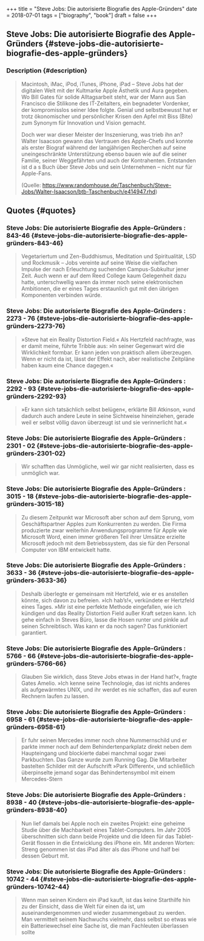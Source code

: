 +++
title = "Steve Jobs: Die autorisierte Biografie des Apple-Gründers"
date = 2018-07-01
tags = ["biography", "book"]
draft = false
+++

## Steve Jobs: Die autorisierte Biografie des Apple-Gründers {#steve-jobs-die-autorisierte-biografie-des-apple-gründers}


### Description {#description}

> Macintosh, iMac, iPod, iTunes, iPhone, iPad – Steve Jobs hat der digitalen Welt mit der Kultmarke Apple Ästhetik und Aura gegeben. Wo Bill Gates für solide Alltagsarbeit steht, war der Mann aus San Francisco die Stilikone des IT-Zeitalters, ein begnadeter Vordenker, der kompromisslos seiner Idee folgte. Genial und selbstbewusst hat er trotz ökonomischer und persönlicher Krisen den Apfel mit Biss (Bite) zum Synonym für Innovation und Vision gemacht.
>
> Doch wer war dieser Meister der Inszenierung, was trieb ihn an? Walter Isaacson gewann das Vertrauen des Apple-Chefs und konnte als erster Biograf während der langjährigen Recherchen auf seine uneingeschränkte Unterstützung ebenso bauen wie auf die seiner Familie, seiner Weggefährten und auch der Kontrahenten. Entstanden ist d a s Buch über Steve Jobs und sein Unternehmen – nicht nur für Apple-Fans.
>
> (Quelle: <https://www.randomhouse.de/Taschenbuch/Steve-Jobs/Walter-Isaacson/btb-Taschenbuch/e414947.rhd>)


## Quotes {#quotes}


### Steve Jobs: Die autorisierte Biografie des Apple-Gründers : 843-46 {#steve-jobs-die-autorisierte-biografie-des-apple-gründers-843-46}

> Vegetariertum und Zen-Buddhismus, Meditation und Spiritualität, LSD und Rockmusik – Jobs vereinte auf seine Weise die vielfachen Impulse der nach Erleuchtung suchenden Campus-Subkultur jener Zeit. Auch wenn er auf dem Reed College kaum Gelegenheit dazu hatte, unterschwellig waren da immer noch seine elektronischen Ambitionen, die er eines Tages erstaunlich gut mit den übrigen Komponenten verbinden würde.


### Steve Jobs: Die autorisierte Biografie des Apple-Gründers : 2273 - 76 {#steve-jobs-die-autorisierte-biografie-des-apple-gründers-2273-76}

> »Steve hat ein Reality Distortion Field.« Als Hertzfeld nachfragte, was er damit meine, führte Tribble aus: »In seiner Gegenwart wird die Wirklichkeit formbar. Er kann jeden von praktisch allem überzeugen. Wenn er nicht da ist, lässt der Effekt nach, aber realistische Zeitpläne haben kaum eine Chance dagegen.«


### Steve Jobs: Die autorisierte Biografie des Apple-Gründers : 2292 - 93 {#steve-jobs-die-autorisierte-biografie-des-apple-gründers-2292-93}

> »Er kann sich tatsächlich selbst belügen«, erklärte Bill Atkinson, »und dadurch auch andere Leute in seine Sichtweise hineinziehen, gerade weil er selbst völlig davon überzeugt ist und sie verinnerlicht hat.«


### Steve Jobs: Die autorisierte Biografie des Apple-Gründers : 2301 - 02 {#steve-jobs-die-autorisierte-biografie-des-apple-gründers-2301-02}

> Wir schafften das Unmögliche, weil wir gar nicht realisierten, dass es unmöglich war.


### Steve Jobs: Die autorisierte Biografie des Apple-Gründers : 3015 - 18 {#steve-jobs-die-autorisierte-biografie-des-apple-gründers-3015-18}

> Zu diesem Zeitpunkt war Microsoft aber schon auf dem Sprung, vom Geschäftspartner Apples zum Konkurrenten zu werden. Die Firma produzierte zwar weiterhin Anwendungsprogramme für Apple wie Microsoft Word, einen immer größeren Teil ihrer Umsätze erzielte Microsoft jedoch mit dem Betriebssystem, das sie für den Personal Computer von IBM entwickelt hatte.


### Steve Jobs: Die autorisierte Biografie des Apple-Gründers : 3633 - 36 {#steve-jobs-die-autorisierte-biografie-des-apple-gründers-3633-36}

> Deshalb überlegte er gemeinsam mit Hertzfeld, wie er es anstellen könnte, sich davon zu befreien. »Ich hab’s!«, verkündete er Hertzfeld eines Tages. »Mir ist eine perfekte Methode eingefallen, wie ich kündigen und das Reality Distortion Field außer Kraft setzen kann. Ich gehe einfach in Steves Büro, lasse die Hosen runter und pinkle auf seinen Schreibtisch. Was kann er da noch sagen? Das funktioniert garantiert.


### Steve Jobs: Die autorisierte Biografie des Apple-Gründers : 5766 - 66 {#steve-jobs-die-autorisierte-biografie-des-apple-gründers-5766-66}

> Glauben Sie wirklich, dass Steve Jobs etwas in der Hand hat?«, fragte Gates Amelio. »Ich kenne seine Technologie, das ist nichts anderes als aufgewärmtes UNIX, und ihr werdet es nie schaffen, das auf euren Rechnern laufen zu lassen.


### Steve Jobs: Die autorisierte Biografie des Apple-Gründers : 6958 - 61 {#steve-jobs-die-autorisierte-biografie-des-apple-gründers-6958-61}

> Er fuhr seinen Mercedes immer noch ohne Nummernschild und er parkte immer noch auf dem Behindertenparkplatz direkt neben dem Haupteingang und blockierte dabei manchmal sogar zwei Parkbuchten. Das Ganze wurde zum Running Gag. Die Mitarbeiter bastelten Schilder mit der Aufschrift »Park Different«, und schließlich überpinselte jemand sogar das Behindertensymbol mit einem Mercedes-Stern


### Steve Jobs: Die autorisierte Biografie des Apple-Gründers : 8938 - 40 {#steve-jobs-die-autorisierte-biografie-des-apple-gründers-8938-40}

> Nun lief damals bei Apple noch ein zweites Projekt: eine geheime Studie über die Machbarkeit eines Tablet-Computers. Im Jahr 2005 überschnitten sich dann beide Projekte und die Ideen für das Tablet-Gerät flossen in die Entwicklung des iPhone ein. Mit anderen Worten: Streng genommen ist das iPad älter als das iPhone und half bei dessen Geburt mit.


### Steve Jobs: Die autorisierte Biografie des Apple-Gründers : 10742 - 44 {#steve-jobs-die-autorisierte-biografie-des-apple-gründers-10742-44}

> Wenn man seinen Kindern ein iPad kauft, ist das keine Starthilfe hin zu der Einsicht, dass die Welt für einen da ist, um auseinandergenommen und wieder zusammengebaut zu werden. Man vermittelt seinem Nachwuchs vielmehr, dass selbst so etwas wie ein Batteriewechsel eine Sache ist, die man Fachleuten überlassen sollte
